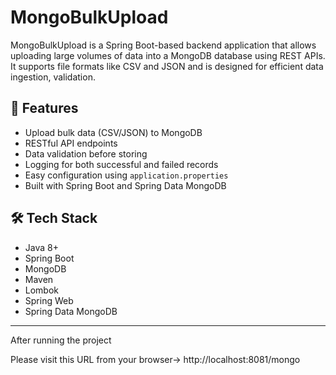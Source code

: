 # MongoBulkUpload

MongoBulkUpload is a Spring Boot-based backend application that allows uploading large volumes of data into a MongoDB database using REST APIs. It supports file formats like CSV and JSON and is designed for efficient data ingestion, validation.

## 🚀 Features

- Upload bulk data (CSV/JSON) to MongoDB
- RESTful API endpoints
- Data validation before storing
- Logging for both successful and failed records
- Easy configuration using `application.properties`
- Built with Spring Boot and Spring Data MongoDB

## 🛠️ Tech Stack

- Java 8+
- Spring Boot
- MongoDB
- Maven
- Lombok
- Spring Web
- Spring Data MongoDB

---



After running the project 

Please visit this URL from your browser-> http://localhost:8081/mongo
